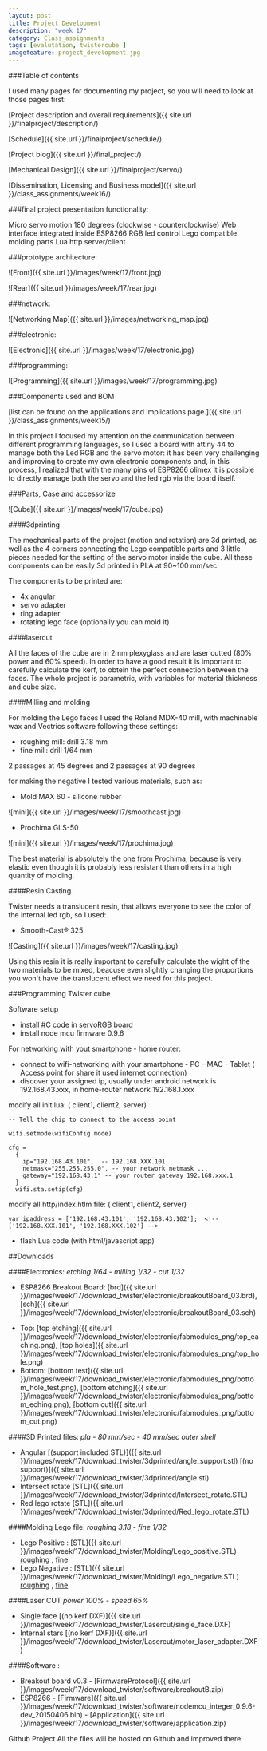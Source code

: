 ```yaml
---
layout: post
title: Project Development
description: "week 17"
category: Class_assignments
tags: [evalutation, twistercube ]
imagefeature: project_development.jpg
---
```


###Table of contents

I used many pages for documenting my project, so you will need to look at those pages first:

[Project description and overall requirements]({{ site.url }}/finalproject/description/) 

[Schedule]({{ site.url }}/finalproject/schedule/)

[Project blog]({{ site.url }}/final_project/)

[Mechanical Design]({{ site.url }}/finalproject/servo/)

[Dissemination, Licensing and Business model]({{ site.url }}/class_assignments/week16/)



###final project presentation functionality:

Micro servo motion 180 degrees (clockwise - counterclockwise)
Web interface integrated inside ESP8266
RGB led control
Lego compatible molding parts
Lua http server/client

###prototype architecture:

![Front]({{ site.url }}/images/week/17/front.jpg)

![Rear]({{ site.url }}/images/week/17/rear.jpg)

###network:

![Networking Map]({{ site.url }}/images/networking_map.jpg)

###electronic:

![Electronic]({{ site.url }}/images/week/17/electronic.jpg)

###programming:

![Programming]({{ site.url }}/images/week/17/programming.jpg)


###Components used and BOM 

[list can be found on the applications and implications page.]({{ site.url }}/class_assignments/week15/)

In this project I focused my attention on the communication between different programming languages, so I used a board with attiny 44 to manage both the Led RGB and the servo motor: it has been very challenging and improving to create my own electronic components and, in this process, I realized that with the many pins of ESP8266 olimex it is possible to directly manage both the servo and the led rgb via the board itself.



###Parts, Case and accessorize

![Cube]({{ site.url }}/images/week/17/cube.jpg)

####3dprinting

The mechanical parts of the project (motion and rotation) are 3d printed, as well as the 4 corners connecting the Lego compatible parts and 3 little pieces needed for the setting of the servo motor inside the cube. All these components can  be easily 3d printed in PLA at 90~100 mm/sec. 

The components to be printed are:

- 4x angular
- servo adapter
- ring adapter
- rotating lego face (optionally you can mold it)

####lasercut

All the faces of the cube are in 2mm plexyglass and are laser cutted (80% power and 60% speed). In order to have a good result it is important to carefully calculate the kerf, to obtein the perfect connection between the faces.
The whole project is parametric, with variables for material thickness and cube size.


####Milling and molding

For molding the Lego faces I used the Roland MDX-40 mill, with machinable wax and Vectrics software following these settings:


- roughing mill: drill 3.18 mm
- fine mill: drill 1/64 mm

2 passages at 45 degrees and 2 passages at 90 degrees

for making the negative I tested various materials, such as: 

- Mold MAX 60 - silicone rubber

![mini]({{ site.url }}/images/week/17/smoothcast.jpg)

- Prochima GLS-50 

![mini]({{ site.url }}/images/week/17/prochima.jpg)

The best material is absolutely the one from Prochima, because is very elastic even though it is probably less resistant than others in a high quantity of molding.

####Resin Casting

Twister needs a translucent resin, that allows everyone to see the color of the internal led rgb, so I used: 

+ Smooth-Cast® 325

![Casting]({{ site.url }}/images/week/17/casting.jpg)

Using this resin it is really important to carefully calculate the wight of the two materials to be mixed, beacuse even slightly changing the proportions you won't have the translucent effect we need for this project.

###Programming Twister cube 

Software setup

- install #C code in servoRGB board
- install node mcu firmware 0.9.6 


For networking with yout smartphone - home router:

- connect to wifi-networking with your smartphone - PC - MAC - Tablet ( Access point for share it used internet connection)
- discover your assigned ip, usually under android network is 192.168.43.xxx, in home-router network 192.168.1.xxx

modify all init lua: ( client1, client2, server)

	-- Tell the chip to connect to the access point

	wifi.setmode(wifiConfig.mode)

	cfg =
	  {
	    ip="192.168.43.101",  -- 192.168.XXX.101
	    netmask="255.255.255.0", -- your network netmask ...
	    gateway="192.168.43.1" -- your router gateway 192.168.xxx.1
	  }
	  wifi.sta.setip(cfg)

modify all http/index.htlm file: ( client1, client2, server)

	var ipaddress = ['192.168.43.101', '192.168.43.102'];  <!-- ['192.168.XXX.101', '192.168.XXX.102'] -->
	

- flash Lua code (with html/javascript app)


##Downloads



####Electronics:
*etching 1/64 - milling 1/32 - cut 1/32*

- ESP8266 Breakout Board: [brd]({{ site.url }}/images/week/17/download_twister/electronic/breakoutBoard_03.brd), [sch]({{ site.url }}/images/week/17/download_twister/electronic/breakoutBoard_03.sch)
+ Top: [top etching]({{ site.url }}/images/week/17/download_twister/electronic/fabmodules_png/top_eaching.png), [top holes]({{ site.url }}/images/week/17/download_twister/electronic/fabmodules_png/top_hole.png)
+ Bottom: [bottom test]({{ site.url }}/images/week/17/download_twister/electronic/fabmodules_png/bottom_hole_test.png), [bottom etching]({{ site.url }}/images/week/17/download_twister/electronic/fabmodules_png/bottom_eching.png), [bottom cut]({{ site.url }}/images/week/17/download_twister/electronic/fabmodules_png/bottom_cut.png)


####3D Printed files:
*pla - 80 mm/sec - 40 mm/sec outer shell*


- Angular [(support included STL)]({{ site.url }}/images/week/17/download_twister/3dprinted/angle_support.stl) [(no support)]({{ site.url }}/images/week/17/download_twister/3dprinted/angle.stl)
- Intersect rotate [STL]({{ site.url }}/images/week/17/download_twister/3dprinted/Intersect_rotate.STL)
- Red lego rotate [STL]({{ site.url }}/images/week/17/download_twister/3dprinted/Red_lego_rotate.STL)


####Molding Lego file:
*roughing 3.18 - fine 1/32*


- Lego Positive : [STL]({{ site.url }}/images/week/17/download_twister/Molding/Lego_positive.STL) [roughing]() , [fine]()
- Lego Negative : [STL]({{ site.url }}/images/week/17/download_twister/Molding/Lego_negative.STL) [roughing]() , [fine]()


####Laser CUT
*power 100% - speed 65%*


- Single face [(no kerf DXF)]({{ site.url }}/images/week/17/download_twister/Lasercut/single_face.DXF)
- Internal stars [(no kerf DXF)]({{ site.url }}/images/week/17/download_twister/Lasercut/motor_laser_adapter.DXF)


####Software :

- Breakout board v0.3 - [FirmwareProtocol]({{ site.url }}/images/week/17/download_twister/software/breakoutB.zip)
- ESP8266 - [Firmware]({{ site.url }}/images/week/17/download_twister/software/nodemcu_integer_0.9.6-dev_20150406.bin) - [Application]({{ site.url }}/images/week/17/download_twister/software/application.zip)


Github Project
All the files will be hosted on Github and improved there